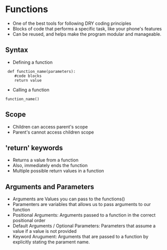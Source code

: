 # Functions

- One of the best tools for following DRY coding principles
- Blocks of code that performs a specific task, like your phone's features
- Can be reused, and helps make the program modular and manageable.

## Syntax
- Defining a function

```
 def function_name(parameters):
    #code blocks
    return value
```
- Calling a function

```
function_name()
```
## Scope

- Children can access parent's scope 
- Parent's cannot access children scope

## 'return' keywords
- Returns a value from a function
- Also, immediately ends the function
- Multiple possible return values in a function

## Arguments and Parameters
- Arguments are Values you can pass to the functions() 
- Paramenters are variables that allows us to pass arguments to our function
- Positional Arguments: Arguments passed to a function in the correct positional order
- Default Arguments / Optional Parameters: Parameters that assume a value if a value is not provided
- Keyword Arugument: Arguments that are passed to a function by explicitly stating the parament name.




